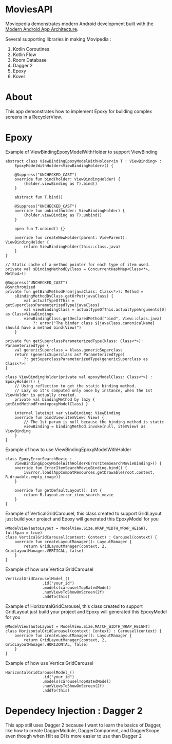 # MoviesAPI
Moviepedia demonstrates modern Android development built with the [Modern Android App Architecture](https://developer.android.com/courses/pathways/android-architecture).<br>

Several supporting libraries in making Movipedia :
1. Kotlin Coroutines
2. Kotlin Flow
3. Room Database
4. Dagger 2
5. Epoxy
6. Kover

# About
This app demonstrates how to implement Epoxy for building complex screens in a RecyclerView.
# Epoxy
Example of ViewBindingEpoxyModelWithHolder to support ViewBinding

```
abstract class ViewBindingEpoxyModelWithHolder<in T : ViewBinding> :
    EpoxyModelWithHolder<ViewBindingHolder>() {

    @Suppress("UNCHECKED_CAST")
    override fun bind(holder: ViewBindingHolder) {
        (holder.viewBinding as T).bind()
    }

    abstract fun T.bind()

    @Suppress("UNCHECKED_CAST")
    override fun unbind(holder: ViewBindingHolder) {
        (holder.viewBinding as T).unbind()
    }

    open fun T.unbind() {}

    override fun createNewHolder(parent: ViewParent): ViewBindingHolder {
        return ViewBindingHolder(this::class.java)
    }
}

// Static cache of a method pointer for each type of item used.
private val sBindingMethodByClass = ConcurrentHashMap<Class<*>, Method>()

@Suppress("UNCHECKED_CAST")
@Synchronized
private fun getBindMethodFrom(javaClass: Class<*>): Method =
    sBindingMethodByClass.getOrPut(javaClass) {
        val actualTypeOfThis = getSuperclassParameterizedType(javaClass)
        val viewBindingClass = actualTypeOfThis.actualTypeArguments[0] as Class<ViewBinding>
        viewBindingClass.getDeclaredMethod("bind", View::class.java)
            ?: error("The binder class ${javaClass.canonicalName} should have a method bind(View)")
    }

private fun getSuperclassParameterizedType(klass: Class<*>): ParameterizedType {
    val genericSuperclass = klass.genericSuperclass
    return (genericSuperclass as? ParameterizedType)
        ?: getSuperclassParameterizedType(genericSuperclass as Class<*>)
}

class ViewBindingHolder(private val epoxyModelClass: Class<*>) : EpoxyHolder() {
    // Using reflection to get the static binding method.
    // Lazy so it's computed only once by instance, when the 1st ViewHolder is actually created.
    private val bindingMethod by lazy { getBindMethodFrom(epoxyModelClass) }

    internal lateinit var viewBinding: ViewBinding
    override fun bindView(itemView: View) {
        // The 1st param is null because the binding method is static.
        viewBinding = bindingMethod.invoke(null, itemView) as ViewBinding
    }
}
```

Example of how to use ViewBindingEpoxyModelWithHolder
```
class EpoxyErrorSearchMovie :
    ViewBindingEpoxyModelWithHolder<ErrorItemSearchMovieBinding>() {
    override fun ErrorItemSearchMovieBinding.bind() {
        ivError.load(AppCompatResources.getDrawable(root.context, R.drawable.empty_image))
    }

    override fun getDefaultLayout(): Int {
        return R.layout.error_item_search_movie
    }
}
```

Example of VerticalGridCarousel, this class created to support GridLayout just build your project and Epoxy will generated this EpoxyModel for you
```
@ModelView(autoLayout = ModelView.Size.WRAP_WIDTH_WRAP_HEIGHT, fullSpan = true)
class VerticalGridCarousel(context: Context) : Carousel(context) {
    override fun createLayoutManager(): LayoutManager {
        return GridLayoutManager(context, 2, GridLayoutManager.VERTICAL, false)
    }
}
```

Example of how use VerticalGridCarousel
```
VerticalGridCarouselModel_()
                .id("your_id")
                .models(carouselTopRatedModel)
                .numViewsToShowOnScreen(2f)
                .addTo(this)
```

Example of HorizontalGridCarousel, this class created to support GridLayout just build your project and Epoxy will generated this EpoxyModel for you
```
@ModelView(autoLayout = ModelView.Size.MATCH_WIDTH_WRAP_HEIGHT)
class HorizontalGridCarousel(context: Context) : Carousel(context) {
    override fun createLayoutManager(): LayoutManager {
        return GridLayoutManager(context, 2, GridLayoutManager.HORIZONTAL, false)
    }
}
```

Example of how use VerticalGridCarousel
```
HorizontalGridCarouselModel_()
                .id("your_id")
                .models(carouselTopRatedModel)
                .numViewsToShowOnScreen(2f)
                .addTo(this)
```

# Dependecy Injection : Dagger 2
This app still uses Dagger 2 because I want to learn the basics of Dagger, like how to create DaggerModule, DaggerComponent, and DaggerScope even though when Hilt as DI is more easier to use than Dagger 2

